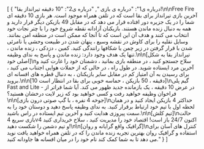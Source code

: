 [
  {
    "درباره ی1": "درباره ی بازی ",
    "درباره ی2": "10 دقیقه تیرانداز بقا!\n\nFree Fire آخرین بازی تیرانداز برای بقا است که در تلفن همراه موجود است. هر بازی 10 دقیقه ای شما را در یک جزیره دور افتاده قرار می دهد که در مقابل 49 بازیکن دیگر قرار دارید و همه به دنبال زنده ماندن هستند. بازیکنان آزادانه نقطه شروع خود را با چتر نجات خود انتخاب می کنند و هدف آن این است که تا آنجا که ممکن است در منطقه امن بمانند. وسایل نقلیه را برای کاوش در نقشه وسیع ، پنهان شدن در طبیعت وحشی یا نامرئی شدن با قرار گرفتن در زیر چمن یا شکافها رانندگی کنید. کمین ، دزدکی ، زنده ماندن ، تنها یک هدف وجود دارد: زنده ماندن و پاسخ به ندای وظیفه.\n\n[تیرانداز بقا به شکل اصلی خود]\nسلاح جستجو کنید ، در منطقه بازی بمانید ، دشمنان خود را غارت کنید و آخرین مرد ایستاده شوید. در طول راه ، در حالی که از حملات هوایی اجتناب می کنید ، برای رسیدن به آن امتیاز کم در مقابل سایر بازیکنان ، به دنبال قطره های افسانه ای بروید.\n\n[10 دقیقه ، 50 بازیکن ، حماسه خوبی برای بقا در انتظار است]\nگیم پلی Fast and Lite - در عرض 10 دقیقه ، یک بازمانده جدید ظهور می کند. آیا شما فراتر از فراخوان وظیفه خواهید رفت و کسی خواهید بود که زیر لایت درخشان هستید؟\n\n[جوخه 4 نفره ، با گپ صوتی درون بازی]\nحداکثر 4 بازیکن ایجاد کنید و در همان لحظه اول با تیم خود ارتباط برقرار کنید. به ندای وظیفه پاسخ دهید و دوستان خود را به سمت پیروزی هدایت کنید و آخرین تیم ایستاده در راس باشید.\n\n[تیم کلش]\nحالت بازی سریع 4v4 اکنون 24/7 باز است! اقتصاد خود را مدیریت کنید ، سلاح خریداری کنید و تیم دشمن را شکست دهید!\n\n[گرافیک واقع گرایانه و روان]\nکنترل های آسان برای استفاده و گرافیک روان بهترین تجربه زنده ماندن را که در تلفن همراه خواهید یافت نوید می دهد تا به شما کمک کند نام خود را در میان افسانه ها جاودانه کنید."
  }
]

